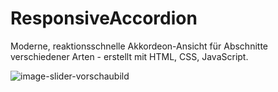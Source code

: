 # ResponsiveAccordion

Moderne, reaktionsschnelle Akkordeon-Ansicht für Abschnitte verschiedener Arten - erstellt mit HTML, CSS, JavaScript.

![image-slider-vorschaubild](https://i.imgur.com/eXEENbG.png)
